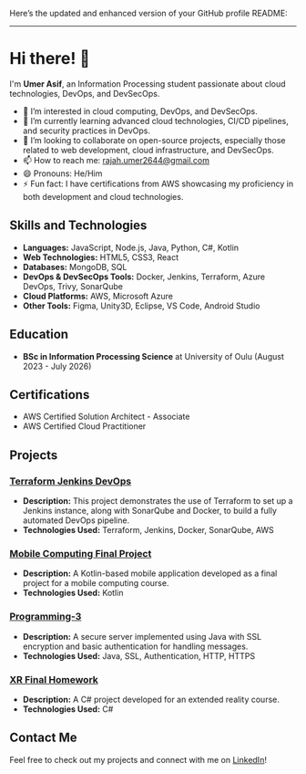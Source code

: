 Here’s the updated and enhanced version of your GitHub profile README:

---

# Hi there! 👋

I'm **Umer Asif**, an Information Processing student passionate about cloud technologies, DevOps, and DevSecOps.

- 👀 I’m interested in cloud computing, DevOps, and DevSecOps.
- 🌱 I’m currently learning advanced cloud technologies, CI/CD pipelines, and security practices in DevOps.
- 💞️ I’m looking to collaborate on open-source projects, especially those related to web development, cloud infrastructure, and DevSecOps.
- 📫 How to reach me: [rajah.umer2644@gmail.com](mailto:rajah.umer2644@gmail.com)
- 😄 Pronouns: He/Him
- ⚡ Fun fact: I have certifications from  AWS showcasing my proficiency in both development and cloud technologies.

## Skills and Technologies

- **Languages:** JavaScript, Node.js, Java, Python, C#, Kotlin
- **Web Technologies:** HTML5, CSS3, React
- **Databases:** MongoDB, SQL
- **DevOps & DevSecOps Tools:** Docker, Jenkins, Terraform, Azure DevOps, Trivy, SonarQube
- **Cloud Platforms:** AWS, Microsoft Azure
- **Other Tools:** Figma, Unity3D, Eclipse, VS Code, Android Studio

## Education

- **BSc in Information Processing Science** at University of Oulu (August 2023 - July 2026)

## Certifications

- AWS Certified Solution Architect - Associate
- AWS Certified Cloud Practitioner

## Projects

### [Terraform Jenkins DevOps](https://github.com/UmerAsif-1/terraform-jenkins-devops)
- **Description:** This project demonstrates the use of Terraform to set up a Jenkins instance, along with SonarQube and Docker, to build a fully automated DevOps pipeline.
- **Technologies Used:** Terraform, Jenkins, Docker, SonarQube, AWS

### [Mobile Computing Final Project](https://github.com/UmerAsif-1/mobileComputingFinalProject)
- **Description:** A Kotlin-based mobile application developed as a final project for a mobile computing course.
- **Technologies Used:** Kotlin

### [Programming-3](https://github.com/UmerAsif-1/Programming-3.git)
- **Description:** A secure server implemented using Java with SSL encryption and basic authentication for handling messages.
- **Technologies Used:**  Java, SSL, Authentication, HTTP, HTTPS

### [XR Final Homework](https://github.com/UmerAsif-1/XR-finalHW)
- **Description:** A C# project developed for an extended reality course.
- **Technologies Used:** C#


## Contact Me
Feel free to check out my projects and connect with me on [LinkedIn](https://www.linkedin.com/in/umer-asif/)!

